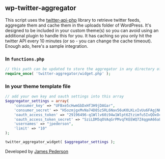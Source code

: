 ## wp-twitter-aggregator

This script uses the [twitter-api-php](https://github.com/J7mbo/twitter-api-php) library to retrieve twitter feeds, aggregate them and cache them in the uploads folder of WordPress. It's designed to be included in your custom theme(s) so you can avoid using an additional plugin to handle this for you. It has caching so you only hit the twitter API every 10 minutes (or so - you can change the cache timeout). Enough ado, here's a sample integration.

### In `functions.php`

```php
// this path can be updated to store the aggregator in any directory of your theme.
require_once( 'twitter-aggregator/widget.php' );
```

### In your theme template file
```php
// add your own key and oauth settings into this array
$aggregator_settings = array(
    'consumer_key' => "UFBxe5cHwmGbDxHf3H9jDAGar",
    'consumer_secret' => "HSozmjgxMvNa74D8Sz5RL6Nav56uK0LKLvIvUu6FAgjNH7uClt",
    'oauth_access_token' => "29196496-q1Wllv60i94w1Wlpt6Ztzimfu5IvQOxOcxt8uwEN1",
    'oauth_access_token_secret' => "SziLDM5qOVAqGrPMvqTKEEWQ7Z4qgmA66aLJh1uOeOfVT",
    'usernames' => "jpederson",
    'limit' => "10"
);

twitter_aggregator_widget( $aggregator_settings );
```

Developed by [James Pederson](http://jpederson.com)